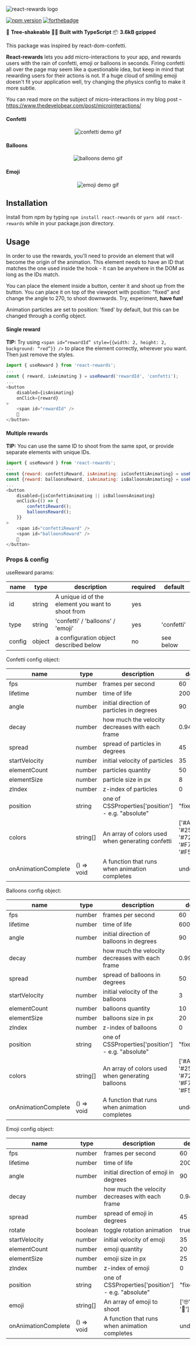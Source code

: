 ![react-rewards logo](assets/react-rewards.png?raw=true "react-rewards")

[![npm version](https://badge.fury.io/js/react-rewards.svg)](https://badge.fury.io/js/react-rewards) [![forthebadge](https://forthebadge.com/images/badges/makes-people-smile.svg)](https://forthebadge.com)

:evergreen_tree: **Tree-shakeable**
:female_detective: **Built with TypeScript**
:package: **3.6kB gzipped**

This package was inspired by react-dom-confetti.

**React-rewards** lets you add micro-interactions to your app, and rewards users with the rain of confetti, emoji or balloons in seconds.
Firing confetti all over the page may seem like a questionable idea, but keep in mind that rewarding users for their actions is not.
If a huge cloud of smiling emoji doesn't fit your application well, try changing the physics config to make it more subtle.

You can read more on the subject of micro-interactions in my blog post – https://www.thedevelobear.com/post/microinteractions/

#### Confetti
<p align="center">
<img alt='confetti demo gif' src="assets/confetti.gif"/>
</p>

#### Balloons
<p align="center">
<img alt='balloons demo gif' src="assets/balloons.gif"/>
</p>

#### Emoji
<p align="center">
<img alt='emoji demo gif' src="assets/emoji.gif"/>
</p>

## Installation

Install from npm by typing ```npm install react-rewards``` or ```yarn add react-rewards``` while in your package.json directory.

## Usage

In order to use the rewards, you'll need to provide an element that will become the origin of the animation. This element needs to have an ID that matches the one used inside the hook - it can be anywhere in the DOM as long as the IDs match.

You can place the element inside a button, center it and shoot up from the button.
You can place it on top of the viewport with position: "fixed" and change the angle to 270, to shoot downwards.
Try, experiment, **have fun!**

Animation particles are set to position: 'fixed' by default, but this can be changed through a config object.

#### Single reward

**TIP:** Try using `<span id=“rewardId” style={{width: 2, height: 2, background: “red”}} />` to place the element correctly, wherever you want. Then just remove the styles.

```js
import { useReward } from 'react-rewards';
...
const { reward, isAnimating } = useReward('rewardId', 'confetti');
...
<button
    disabled={isAnimating}
    onClick={reward}
>
    <span id="rewardId" />
    🎉
</button>
```

#### Multiple rewards
**TIP:** You can use the same ID to shoot from the same spot, or provide separate elements with unique IDs.
```js
import { useReward } from 'react-rewards';
...
const {reward: confettiReward, isAnimating: isConfettiAnimating} = useReward('confettiReward', 'confetti');
const {reward: balloonsReward, isAnimating: isBalloonsAnimating} = useReward('balloonsReward', 'balloons');
...
<button
    disabled={isConfettiAnimating || isBalloonsAnimating}
    onClick={() => {
        confettiReward();
        balloonsReward();
    }}
>
    <span id="confettiReward" />
    <span id="balloonsReward" />
    🎉
</button>
```

### Props & config

useReward params:

| name            | type   | description                                            | required   |default      |
|-----------------|--------|--------------------------------------------------------|------------|-------------|
| id              | string | A unique id of the element you want to shoot from      | yes        |             |
| type            | string | 'confetti' / 'balloons' / 'emoji'                      | yes        |'confetti'   |
| config          | object | a configuration object described below                 | no         |see below    |

Confetti config object: 

| name                | type   | description                                        | default                                                 |
|---------------------|--------|----------------------------------------------------|---------------------------------------------------------|
| fps                 | number | frames per second                                  | 60                                                      |
| lifetime            | number | time of life                                       | 200                                                     |
| angle               | number | initial direction of particles in degrees          | 90                                                      |
| decay               | number | how much the velocity decreases with each frame    | 0.94                                                    |
| spread              | number | spread of particles in degrees                     | 45                                                      |
| startVelocity       | number | initial velocity of particles                      | 35                                                      |
| elementCount        | number | particles quantity                                 | 50                                                      |
| elementSize         | number | particle size in px                                | 8                                                       |
| zIndex              | number | z-index of particles                               | 0                                                       |
| position            | string | one of CSSProperties['position'] - e.g. "absolute" | "fixed"                                                 |
| colors              | string[]| An array of colors used when generating confetti   | ['#A45BF1', '#25C6F6', '#72F753', '#F76C88', '#F5F770'] |
| onAnimationComplete | () => void | A function that runs when animation completes      | undefined                                               |

Balloons config object:

| name            | type   | description                                            | default                   |
|-----------------|--------|--------------------------------------------------------|---------------------------|
| fps                 | number | frames per second                                  | 60                        |
| lifetime        | number | time of life                                           | 600                       |
| angle           | number | initial direction of balloons in degrees               | 90                        |
| decay           | number | how much the velocity decreases with each frame        | 0.999                     |
| spread          | number | spread of balloons in degrees                          | 50                        |
| startVelocity   | number | initial velocity of the balloons                       | 3                         |
| elementCount    | number | balloons quantity                                      | 10                        |
| elementSize     | number | balloons size in px                                    | 20                        |
| zIndex          | number | z-index of balloons                                    | 0                         |
| position        | string | one of CSSProperties['position'] - e.g. "absolute"     | "fixed"                   |
| colors          | string[]| An array of colors used when generating balloons       |['#A45BF1', '#25C6F6', '#72F753', '#F76C88', '#F5F770']|
| onAnimationComplete | () => void | A function that runs when animation completes  | undefined                 |

Emoji config object:

| name            | type   | description                                            | default                   |
|-----------------|--------|--------------------------------------------------------|---------------------------|
| fps                 | number | frames per second                                  | 60                        |
| lifetime        | number | time of life                                           | 200                       |
| angle           | number | initial direction of emoji in degrees                  | 90                        |
| decay           | number | how much the velocity decreases with each frame        | 0.94                      |
| spread          | number | spread of emoji in degrees                             | 45                        |
| rotate          | boolean| toggle rotation animation                              | true                      |
| startVelocity   | number | initial velocity of emoji                              | 35                        |
| elementCount    | number | emoji quantity                                         | 20                        |
| elementSize     | number | emoji size in px                                       | 25                        |
| zIndex          | number | z-index of emoji                                       | 0                         |
| position        | string | one of CSSProperties['position'] - e.g. "absolute"     | "fixed"                   |
| emoji           | string[]| An array of emoji to shoot                            |['🤓', '😊', '🥳']         |
| onAnimationComplete | () => void | A function that runs when animation completes  | undefined                 |
